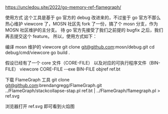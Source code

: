 https://uncledou.site/2022/go-memory-ref-flamegraph/

使用方式
这个工具是基于 go 官方的 debug 改进来的，不过鉴于 go 官方不那么热心维护 viewcore 了，MOSN 社区先 fork 了一份，搞了个 mosn 分支，作为 MOSN 社区维护的主分支。
待 go 官方先接受了我们之前提的 bugfix 之后，我们再去提交这个 feature。
所以，使用方式如下：

 编译 mosn 维护的 viewcore
git clone git@github.com:mosn/debug.git
cd debug/cmd/viewcore
go build .

 假设已经有了一个 core 文件（CORE-FILE）
 以及对应的可执行程序文件（BIN-FILE）
viewcore CORE-FILE --exe BIN-FILE objref ref.bt

 下载 FlameGraph 工具
git clone git@github.com:brendangregg/FlameGraph.git
../FlameGraph/stackcollapse-stap.pl ref.bt | ../FlameGraph/flamegraph.pl > ref.svg

 浏览器打开 ref.svg 即可看到火焰图
